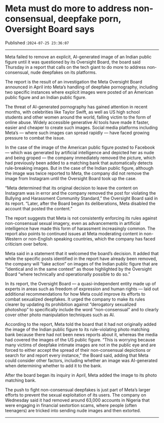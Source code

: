 # Meta must do more to address non-consensual, deepfake porn, Oversight Board says

Published :`2024-07-25 23:36:07`

---

Meta failed to remove an explicit, AI-generated image of an Indian public figure until it was questioned by its Oversight Board, the board said Thursday in a report that calls on the tech giant to do more to address non-consensual, nude deepfakes on its platforms.

The report is the result of an investigation the Meta Oversight Board announced in April into Meta’s handling of deepfake pornography, including two specific instances where explicit images were posted of an American public figure and an Indian public figure.

The threat of AI-generated pornography has gained attention in recent months, with celebrities like Taylor Swift, as well as US high school students and other women around the world, falling victim to the form of online abuse. Widely accessible generative AI tools have made it faster, easier and cheaper to create such images. Social media platforms including Meta’s — where such images can spread rapidly — have faced growing pressure to combat the issue.

In the case of the image of the American public figure posted to Facebook — which was generated by artificial intelligence and depicted her as nude and being groped — the company immediately removed the picture, which had previously been added to a matching bank that automatically detects rule-breaking images. But in the case of the Indian public figure, although the image was twice reported to Meta, the company did not remove the image from Instagram until the Oversight Board took up the case.

“Meta determined that its original decision to leave the content on Instagram was in error and the company removed the post for violating the Bullying and Harassment Community Standard,” the Oversight Board said in its report. “Later, after the Board began its deliberations, Meta disabled the account that posted the content.”

The report suggests that Meta is not consistently enforcing its rules against non-consensual sexual imagery, even as advancements in artificial intelligence have made this form of harassment increasingly common. The report also points to continued issues at Meta moderating content in non-Western or non-English speaking countries, which the company has faced criticism over before.

Meta said in a statement that it welcomed the board’s decision. It added that while the specific posts identified in the report have already been removed, the company will “take action” on images of the Indian public figure that are “identical and in the same context” as those highlighted by the Oversight Board “where technically and operationally possible to do so.”

In its report, the Oversight Board — a quasi-independent entity made up of experts in areas such as freedom of expression and human rights — laid out additional recommendations for how Meta could improve its efforts to combat sexualized deepfakes. It urged the company to make its rules clearer by updating its prohibition against “derogatory sexualized photoshop” to specifically include the word “non-consensual” and to clearly cover other photo manipulation techniques such as AI.

According to the report, Meta told the board that it had not originally added the image of the Indian public figure to its rule-violating photo matching bank because there had not been news reports about it, whereas the media had covered the images of the US public figure. “This is worrying because many victims of deepfake intimate images are not in the public eye and are forced to either accept the spread of their non-consensual depictions or search for and report every instance,” the Board said, adding that Meta could consider other factors, including whether an image was AI-generated when determining whether to add it to the bank.

After the board began its inquiry in April, Meta added the image to its photo matching bank.

The push to fight non-consensual deepfakes is just part of Meta’s larger efforts to prevent the sexual exploitation of its users. The company on Wednesday said it had removed around 63,000 accounts in Nigeria that were engaging in financial sextortion scams, where people (often teenagers) are tricked into sending nude images and then extorted.

---

